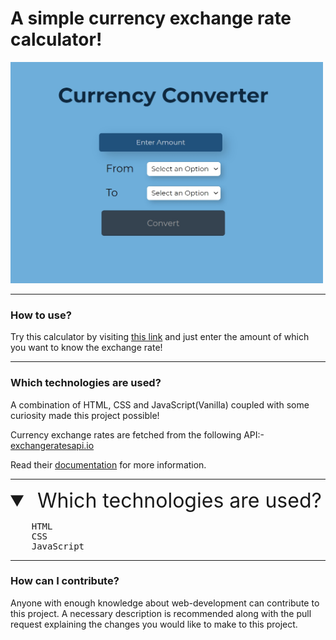 # A simple currency exchange rate calculator!

<img src="assets/currency_converter.jpg" width="500">

---

### How to use?
Try this calculator by visiting [this link](https://murtuzaalisurti.github.io/a-currency-converter) and just enter the amount of which you want to know the exchange rate!

---

### Which technologies are used?
A combination of HTML, CSS and JavaScript(Vanilla) coupled with some curiosity made this project possible!

Currency exchange rates are fetched from the following API:- [exchangeratesapi.io](https://github.com/exchangeratesapi/exchangeratesapi)

Read their [documentation](https://github.com/exchangeratesapi/exchangeratesapi#usage) for more information.

---

<details open>
  <summary style="font-size:32px">&nbsp;Which technologies are used?</summary>
  <pre>
    HTML
    CSS
    JavaScript</pre>
 </details>

---

### How can I contribute?
Anyone with enough knowledge about web-development can contribute to this project. A necessary description is recommended along with the pull request explaining the changes you would like to make to this project. 
